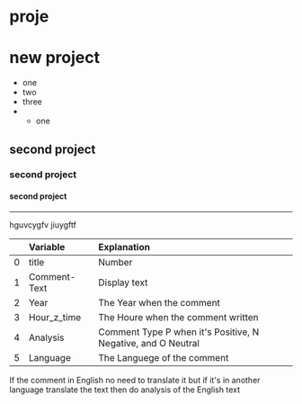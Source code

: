 # proje

# new project  
* one 
* two
* three
* * one 

## second project 
### second project 
#### second project 

--------------------


hguvcygfv
jiuygftf



|    | Variable   | Explanation                                                |
|---:|:-----------|:-----------------------------------------------------------|
|  0 | title      | Number                                      |
|  1 | Comment-Text      | Display text                                      |
|  2 | Year      | The Year when the comment                                      |
|  3 | Hour_z_time      | The Houre when the comment written                       |
|  4 | Analysis      | Comment Type P when it's Positive, N Negative, and O Neutral                       |
|  5 | Language      | The Languege of the comment                       |

If the comment in English no need to translate it but if it's in another language translate the text then do analysis of the English text 